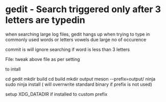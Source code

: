 gedit - Search triggered only after 3 letters are typedin 
============================================

when searching large log files, gedit hangs up when trying to type in commonly used words or letters vowels due large no of occurence


commit is will ignore searching if word is less than 3 letters

File:
tweak above file  as per setting 


to intall 

cd gedit 
mkdir build 
cd build
mkdir output 
meson --prefix=output/
ninja 
sudo ninja install  ( will overrwrite standard binary if prefix is not used)


setup XDG_DATADIR if installed to custom prefix 

